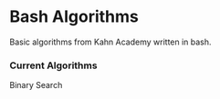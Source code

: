 # Bash Algorithms

Basic algorithms from Kahn Academy  written in bash.

### Current Algorithms
Binary Search
